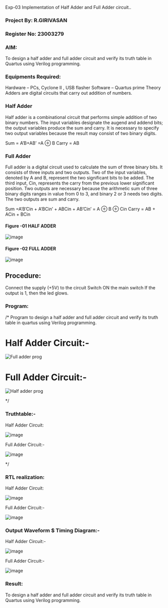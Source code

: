  Exp-03 Implementation of Half Adder and Full Adder circuit..

### Project By: R.GIRIVASAN
###   Register No: 23003279


### AIM:
To design a half adder and full adder circuit and verify its truth table in Quartus using Verilog programming.

### Equipments Required:
Hardware – PCs, Cyclone II , USB flasher
Software – Quartus prime
Theory
Adders are digital circuits that carry out addition of numbers.

### Half Adder
Half adder is a combinational circuit that performs simple addition of two binary numbers. The input variables designate the augend and addend bits; the output variables produce the sum and carry. It is necessary to specify two output variables because the result may consist of two binary digits.

Sum = A’B+AB’ =A ⊕ B Carry = AB

### Full Adder
Full adder is a digital circuit used to calculate the sum of three binary bits. It consists of three inputs and two outputs. Two of the input variables, denoted by A and B, represent the two significant bits to be added. The third input, Cin, represents the carry from the previous lower significant position. Two outputs are necessary because the arithmetic sum of three binary digits ranges in value from 0 to 3, and binary 2 or 3 needs two digits. The two outputs are sum and carry.

Sum =A’B’Cin + A’BCin’ + ABCin + AB’Cin’ = A ⊕ B ⊕ Cin Carry = AB + ACin + BCin

#### Figure -01 HALF ADDER 

 ![image](https://user-images.githubusercontent.com/36288975/163552156-a13e5a56-c638-4110-97d9-8896907c8d25.png)


#### Figure -02 FULL ADDER

![image](https://user-images.githubusercontent.com/36288975/163552057-b3547877-6d07-45b4-b7e0-bcfebfad9e1d.png)

## Procedure:

Connect the supply (+5V) to the circuit
Switch ON the main switch
If the output is 1, then the led glows.

### Program:
/*
Program to design a half adder and full adder circuit and verify its truth table in quartus using Verilog programming.
# Half Adder Circuit:-

![Full adder prog](https://github.com/Ravi-1105/Ravivarman-Exp-03-Implementation-of-Half-Adder-and-Full-Adder-circuit/assets/139841688/80db26c1-03d0-4333-bc8d-298255093193)


# Full Adder Circuit:-

![Half adder prog](https://github.com/Ravi-1105/Ravivarman-Exp-03-Implementation-of-Half-Adder-and-Full-Adder-circuit/assets/139841688/5caea640-a69b-4a9d-9ccd-ba849fdb4c54)


*/
### Truthtable:-
   Half Adder Circuit:

   ![image](https://github.com/Shilo-05/Exp-02-Implementation-of-Half-Adder-and-Full-Adder-circuit/assets/139841664/e10af706-82c8-4d25-a306-a0a07c6cabe9)

   Full Adder Circuit:-
   
   ![image](https://github.com/Shilo-05/Exp-02-Implementation-of-Half-Adder-and-Full-Adder-circuit/assets/139841664/af2b52f4-f405-40b8-99b3-edc56a770c5c)

*/
### RTL realization:
   Half Adder Circuit:
   
   ![image](https://github.com/Shilo-05/Exp-02-Implementation-of-Half-Adder-and-Full-Adder-circuit/assets/139841664/f3ae3d80-95e6-4d4f-b68a-6bf780821a09)

   Full Adder Circuit:-
   
   ![image](https://github.com/Shilo-05/Exp-02-Implementation-of-Half-Adder-and-Full-Adder-circuit/assets/139841664/bd185f3b-fe74-4da2-94d7-7e06a89c399c)

### Output Waveform $ Timing Diagram:-
   Half Adder Circuit:-
   
   ![image](https://github.com/Shilo-05/Exp-02-Implementation-of-Half-Adder-and-Full-Adder-circuit/assets/139841664/4f7ba4b5-4cb6-47fc-872d-b94402b9dcaa)
   
   Full Adder Circuit:-
   
   ![image](https://github.com/Shilo-05/Exp-02-Implementation-of-Half-Adder-and-Full-Adder-circuit/assets/139841664/8a8e06ed-e158-444a-9547-69b548c63015)

### Result:
To design a half adder and full adder circuit and verify its truth table in Quartus using Verilog programming.
